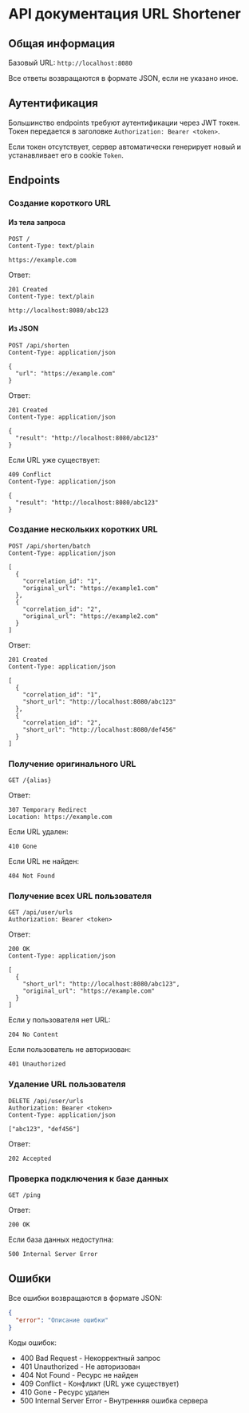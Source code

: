 # API документация URL Shortener

## Общая информация

Базовый URL: `http://localhost:8080`

Все ответы возвращаются в формате JSON, если не указано иное.

## Аутентификация

Большинство endpoints требуют аутентификации через JWT токен. 
Токен передается в заголовке `Authorization: Bearer <token>`.

Если токен отсутствует, сервер автоматически генерирует новый и устанавливает его в cookie `Token`.

## Endpoints

### Создание короткого URL

#### Из тела запроса

```
POST /
Content-Type: text/plain

https://example.com
```

Ответ:
```
201 Created
Content-Type: text/plain

http://localhost:8080/abc123
```

#### Из JSON

```
POST /api/shorten
Content-Type: application/json

{
  "url": "https://example.com"
}
```

Ответ:
```
201 Created
Content-Type: application/json

{
  "result": "http://localhost:8080/abc123"
}
```

Если URL уже существует:
```
409 Conflict
Content-Type: application/json

{
  "result": "http://localhost:8080/abc123"
}
```

### Создание нескольких коротких URL

```
POST /api/shorten/batch
Content-Type: application/json

[
  {
    "correlation_id": "1",
    "original_url": "https://example1.com"
  },
  {
    "correlation_id": "2",
    "original_url": "https://example2.com"
  }
]
```

Ответ:
```
201 Created
Content-Type: application/json

[
  {
    "correlation_id": "1",
    "short_url": "http://localhost:8080/abc123"
  },
  {
    "correlation_id": "2",
    "short_url": "http://localhost:8080/def456"
  }
]
```

### Получение оригинального URL

```
GET /{alias}
```

Ответ:
```
307 Temporary Redirect
Location: https://example.com
```

Если URL удален:
```
410 Gone
```

Если URL не найден:
```
404 Not Found
```

### Получение всех URL пользователя

```
GET /api/user/urls
Authorization: Bearer <token>
```

Ответ:
```
200 OK
Content-Type: application/json

[
  {
    "short_url": "http://localhost:8080/abc123",
    "original_url": "https://example.com"
  }
]
```

Если у пользователя нет URL:
```
204 No Content
```

Если пользователь не авторизован:
```
401 Unauthorized
```

### Удаление URL пользователя

```
DELETE /api/user/urls
Authorization: Bearer <token>
Content-Type: application/json

["abc123", "def456"]
```

Ответ:
```
202 Accepted
```

### Проверка подключения к базе данных

```
GET /ping
```

Ответ:
```
200 OK
```

Если база данных недоступна:
```
500 Internal Server Error
```

## Ошибки

Все ошибки возвращаются в формате JSON:

```json
{
  "error": "Описание ошибки"
}
```

Коды ошибок:
- 400 Bad Request - Некорректный запрос
- 401 Unauthorized - Не авторизован
- 404 Not Found - Ресурс не найден
- 409 Conflict - Конфликт (URL уже существует)
- 410 Gone - Ресурс удален
- 500 Internal Server Error - Внутренняя ошибка сервера